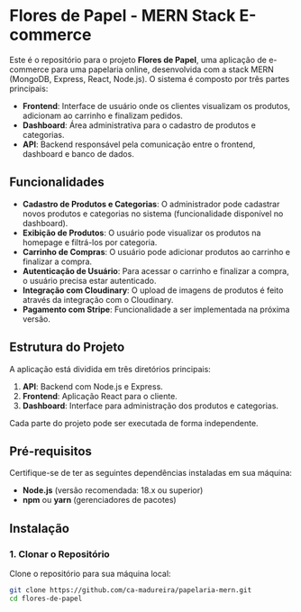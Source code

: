 # Flores de Papel - MERN Stack E-commerce

Este é o repositório para o projeto **Flores de Papel**, uma aplicação de e-commerce para uma papelaria online, desenvolvida com a stack MERN (MongoDB, Express, React, Node.js). O sistema é composto por três partes principais:

- **Frontend**: Interface de usuário onde os clientes visualizam os produtos, adicionam ao carrinho e finalizam pedidos.
- **Dashboard**: Área administrativa para o cadastro de produtos e categorias.
- **API**: Backend responsável pela comunicação entre o frontend, dashboard e banco de dados.

## Funcionalidades

- **Cadastro de Produtos e Categorias**: O administrador pode cadastrar novos produtos e categorias no sistema (funcionalidade disponível no dashboard).
- **Exibição de Produtos**: O usuário pode visualizar os produtos na homepage e filtrá-los por categoria.
- **Carrinho de Compras**: O usuário pode adicionar produtos ao carrinho e finalizar a compra.
- **Autenticação de Usuário**: Para acessar o carrinho e finalizar a compra, o usuário precisa estar autenticado.
- **Integração com Cloudinary**: O upload de imagens de produtos é feito através da integração com o Cloudinary.
- **Pagamento com Stripe**: Funcionalidade a ser implementada na próxima versão.

## Estrutura do Projeto

A aplicação está dividida em três diretórios principais:

1. **API**: Backend com Node.js e Express.
2. **Frontend**: Aplicação React para o cliente.
3. **Dashboard**: Interface para administração dos produtos e categorias.

Cada parte do projeto pode ser executada de forma independente.

## Pré-requisitos

Certifique-se de ter as seguintes dependências instaladas em sua máquina:

- **Node.js** (versão recomendada: 18.x ou superior)
- **npm** ou **yarn** (gerenciadores de pacotes)

## Instalação

### 1. Clonar o Repositório

Clone o repositório para sua máquina local:

```bash
git clone https://github.com/ca-madureira/papelaria-mern.git
cd flores-de-papel
